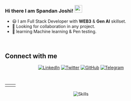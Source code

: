 ### Hi there I am Spandan Joshi! <img src="https://media.giphy.com/media/hvRJCLFzcasrR4ia7z/giphy.gif" width="25px">
- 😃 I am Full Stack Developer with **WEB3** & **Gen AI** skillset.
- 💬 Looking for collaboration in any project.
- 🌱 learning Machine learning & Pen testing.

</br>

## Connect with me
<p align="center">
<a href="https://www.linkedin.com/in/spandan-joshi-39ba94171/"><img alt="LinkedIn" title="My LinkedIn" src="https://img.shields.io/badge/linkedin-informational?style=for-the-badge&logo=linkedin&logoColor=white"/></a>
<a href="https://twitter.com/SpandanDev"><img alt="Twitter" title="Twitter" src="https://img.shields.io/badge/-Twitter-1DA1F2?style=for-the-badge&logo=twitter&logoColor=white"/></a>
<a href="https://github.com/spandan114"><img alt="GitHub" title="GitHub" src="https://img.shields.io/badge/github-black?style=for-the-badge&logo=Github&logoColor=white"/></a>
<a href="https://telegram.me/Spandan114"><img alt="Telegram" title="Telegram" src="https://img.shields.io/badge/-Telegram-26A5E4?style=for-the-badge&logo=Telegram&logoColor=white"/></a>
</p>

<br/>

<table>
  <tr>
    <td><img src="https://github-profile-summary-cards.vercel.app/api/cards/repos-per-language?username=spandan114&theme=github_dark" alt=""></td>
<td><img src="https://github-profile-summary-cards.vercel.app/api/cards/profile-details?username=spandan114&theme=github_dark" align="right" alt=""></td>
  </tr>
</table>
<p align="center">
<img align="center" src="https://go-skill-icons.vercel.app/api/icons?i=javascript,react,nodejs,nextjs,python,django,mysql,mongodb,redis,tailwind,scss,linux,aws,solidity,docker,figma,firebase,ts,fastapi,postgres,grafana,prometheus,terraform,langchain,pinecone,chatgpt,ollama&perline=9" alt="Skills"></td>
</p>
